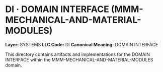 # DI · DOMAIN INTERFACE (MMM-MECHANICAL-AND-MATERIAL-MODULES)

**Layer:** SYSTEMS
**LLC Code:** DI
**Canonical Meaning:** DOMAIN INTERFACE

This directory contains artifacts and implementations for the DOMAIN INTERFACE within the MMM-MECHANICAL-AND-MATERIAL-MODULES domain.
